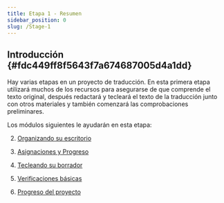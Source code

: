 ```yaml
---
title: Etapa 1 - Resumen
sidebar_position: 0
slug: /Stage-1
---
```




## **Introducción** {#fdc449ff8f5643f7a674687005d4a1dd}


Hay varias etapas en un proyecto de traducción. En esta primera etapa utilizará muchos de los recursos para asegurarse de que comprende el texto original, después redactará y tecleará el texto de la traducción junto con otros materiales y también comenzará las comprobaciones preliminares.


Los módulos siguientes le ayudarán en esta etapa:


2. [Organizando su escritorio](/2.OD)


3. [Asignaciones y Progreso](/3.PP1)


4. [Tecleando su borrador](/4.KD)


5. [Verificaciones básicas](/5.BC1)


6. [Progreso del proyecto](/6.PP2)


